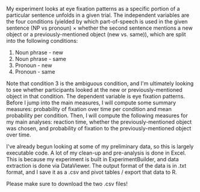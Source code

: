 My experiment looks at eye fixation patterns as a specific portion of a particular sentence unfolds in a given trial. The independent variables are the four conditions (yielded by which part-of-speech is used in the given sentence (NP vs pronoun) × whether the second sentence mentions a new object or a previously-mentioned object (new vs. same)), which are split into the following conditions:

1. Noun phrase - new 
2. Noun phrase - same 
3. Pronoun - new 
4. Pronoun - same 

Note that condition 3 is the ambiguous condition, and I'm ultimately looking to see whether participants looked at the new or previously-mentioned object in that condition. The dependent variable is eye fixation patterns. Before I jump into the main measures, I will compute some summary measures: probability of fixation over time per condition and mean probability per condition. Then, I will compute the following measures for my main analyses: reaction time, whether the previously-mentioned object was chosen, and probability of fixation to the previously-mentioned object over time.

I've already begun looking at some of my preliminary data, so this is largely executable code. A lot of my clean-up and pre-analysis is done in Excel. This is because my experiment is built in ExperimentBuilder, and data extraction is done via DataViewer. The output format of the data is in .txt format, and I save it as a .csv and pivot tables / export that data to R.

Please make sure to download the two .csv files!
